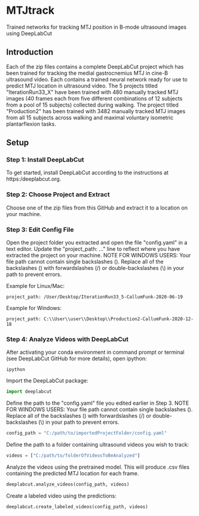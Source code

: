 # MTJtrack
Trained networks for tracking MTJ position in B-mode ultrasound images using DeepLabCut

## Introduction
Each of the zip files contains a complete DeepLabCut project which has been trained for tracking the medial gastrocnemius MTJ in cine-B ultrasound video. Each contains a trained neural network ready for use to predict MTJ location in ultrasound video. The 5 projects titled "IterationRun33_X" have been trained with 480 manually tracked MTJ images (40 frames each from five different combinations of 12 subjects from a pool of 15 subjects) collected during walking. The project titled "Production2" has been trained with 3482 manually tracked MTJ images from all 15 subjects across walking and maximal voluntary isometric plantarflexion tasks.

## Setup
### Step 1: Install DeepLabCut
To get started, install DeepLabCut according to the instructions at https:/deeplabcut.org.

### Step 2: Choose Project and Extract
Choose one of the zip files from this GitHub and extract it to a location on your machine.

### Step 3: Edit Config File
Open the project folder you extracted and open the file "config.yaml" in a text editor. Update the "project_path: ..." line to reflect where you have extracted the project on your machine. NOTE FOR WINDOWS USERS: Your file path cannot contain single backslashes (\). Replace all of the backslashes (\) with forwardslashes (/) or double-backslashes (\\) in your path to prevent errors.

Example for Linux/Mac: 
```
project_path: /User/Desktop/IterationRun33_5-CallumFunk-2020-06-19
```

Example for Windows:
```
project_path: C:\\User\\user\\Desktop\\Production2-CallumFunk-2020-12-18
```
### Step 4: Analyze Videos with DeepLabCut
After activating your conda environment in command prompt or terminal (see DeepLabCut GitHub for more details), open ipython:
```
ipython
```
Import the DeepLabCut package:
```python
import deeplabcut
```
Define the path to the "config.yaml" file you edited earlier in Step 3. NOTE FOR WINDOWS USERS: Your file path cannot contain single backslashes (\). Replace all of the backslashes (\) with forwardslashes (/) or double-backslashes (\\) in your path to prevent errors.
```python
config_path = "C:/path/to/importedProjectFolder/config.yaml"
```
Define the path to a folder containing ultrasound videos you wish to track:
```python
videos = ["C:/path/to/folderOfVideosToBeAnalyzed"]
```
Analyze the videos using the pretrained model. This will produce .csv files containing the predicted MTJ location for each frame.
```python
deeplabcut.analyze_videos(config_path, videos)
```
Create a labeled video using the predictions:
```python
deeplabcut.create_labeled_videos(config_path, videos)
```

